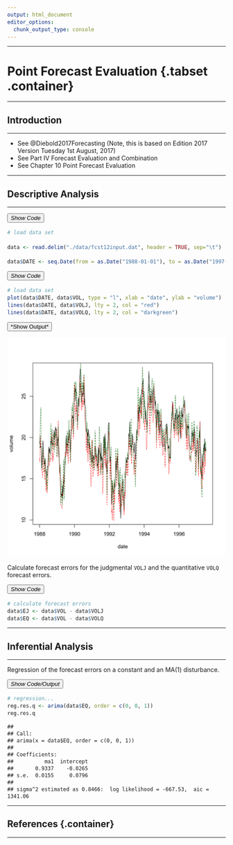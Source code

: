 ```yaml
---
output: html_document
editor_options: 
  chunk_output_type: console
---
```


<hr>

# Point Forecast Evaluation {.tabset .container}

<hr>



## Introduction

<hr>

* See @Diebold2017Forecasting (Note, this is based on Edition 2017 Version Tuesday 1st August, 2017)
* See Part IV Forecast Evaluation and Combination
* See Chapter 10 Point Forecast Evaluation

<hr>

## Descriptive Analysis

<hr>

<!--..........................................................................-->
<button type="button" class="collapsible"> *Show Code* </button>
<div class="content">


```r
# load data set

data <- read.delim("./data/fcst12input.dat", header = TRUE, sep="\t") 

data$DATE <- seq.Date(from = as.Date("1988-01-01"), to = as.Date("1997-07-24"), by = "week")
```

</div>
<!--..........................................................................-->

<!--..........................................................................-->
<button type="button" class="collapsible"> *Show Code* </button>
<div class="content">


```r
# load data set
plot(data$DATE, data$VOL, type = "l", xlab = "date", ylab = "volume")
lines(data$DATE, data$VOLJ, lty = 2, col = "red")
lines(data$DATE, data$VOLQ, lty = 2, col = "darkgreen")
```

</div>
<!--..........................................................................-->
<button type="button" class="collapsible"> *Show Output* </button>
<div class="content">

![](figure/point-forecast-evaluation/unnamed-chunk-3-1.svg)

</div>
<!--..........................................................................-->

Calculate forecast errors for the judgmental `VOLJ` and the quantitative `VOLQ` forecast errors.

<!--..........................................................................-->
<button type="button" class="collapsible"> *Show Code* </button>
<div class="content">


```r
# calculate forecast errors
data$EJ <- data$VOL - data$VOLJ
data$EQ <- data$VOL - data$VOLQ
```

</div>
<!--..........................................................................-->

<hr>

## Inferential Analysis

<hr>

Regression of the forecast errors on a constant and an MA(1) disturbance.

<!--..........................................................................-->
<button type="button" class="collapsible"> *Show Code/Output* </button>
<div class="content">


```r
# regression...
reg.res.q <- arima(data$EQ, order = c(0, 0, 1))
reg.res.q
```

```
## 
## Call:
## arima(x = data$EQ, order = c(0, 0, 1))
## 
## Coefficients:
##          ma1  intercept
##       0.9337    -0.0265
## s.e.  0.0155     0.0796
## 
## sigma^2 estimated as 0.8466:  log likelihood = -667.53,  aic = 1341.06
```

</div>
<!--..........................................................................-->

<hr>

## References {.container}

<hr>
